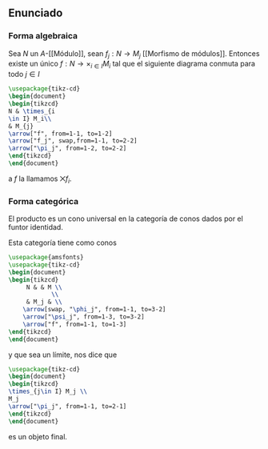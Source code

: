 
## Enunciado

### Forma algebraica
Sea $N$ un $A$-[[Módulo]], sean $f_{j}:N\to M_{j}$ [[Morfismo de módulos]]. Entonces existe un único $f:N\to \times_{i \in I}M_{i}$ tal que el siguiente diagrama conmuta para todo $j \in I$

```tikz
\usepackage{tikz-cd}
\begin{document}
\begin{tikzcd}
N & \times_{i 
\in I} M_i\\
& M_{j}
\arrow["f", from=1-1, to=1-2]
\arrow["f_j", swap,from=1-1, to=2-2]
\arrow["\pi_j", from=1-2, to=2-2]
\end{tikzcd}
\end{document}
```

a $f$ la llamamos $\bigtimes f_{i}$.

### Forma categórica
El producto es un cono universal en la categoría de conos dados por el funtor identidad.

Esta categoría tiene como conos

```tikz
\usepackage{amsfonts}
\usepackage{tikz-cd}
\begin{document}
\begin{tikzcd}
	 N & & M \\
			\\
	 & M_j & \\
	\arrow[swap, "\phi_j", from=1-1, to=3-2]
	\arrow["\psi_j", from=1-3, to=3-2]
	\arrow["f", from=1-1, to=1-3]
\end{tikzcd}
\end{document}
```
y que sea un límite, nos dice que 
```tikz
\usepackage{tikz-cd}
\begin{document}
\begin{tikzcd}
\times_{j\in I} M_j \\
M_j
\arrow["\pi_j", from=1-1, to=2-1]
\end{tikzcd}
\end{document}
```
es un objeto final.